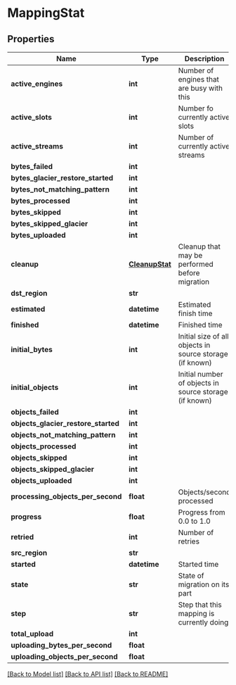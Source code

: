 # MappingStat

## Properties
Name | Type | Description | Notes
------------ | ------------- | ------------- | -------------
**active_engines** | **int** | Number of engines that are busy with this | [optional] 
**active_slots** | **int** | Number fo currently active slots | [optional] 
**active_streams** | **int** | Number of currently active streams | [optional] 
**bytes_failed** | **int** |  | [optional] 
**bytes_glacier_restore_started** | **int** |  | [optional] 
**bytes_not_matching_pattern** | **int** |  | [optional] 
**bytes_processed** | **int** |  | [optional] 
**bytes_skipped** | **int** |  | [optional] 
**bytes_skipped_glacier** | **int** |  | [optional] 
**bytes_uploaded** | **int** |  | [optional] 
**cleanup** | [**CleanupStat**](CleanupStat.md) | Cleanup that may be performed before migration | [optional] 
**dst_region** | **str** |  | [optional] 
**estimated** | **datetime** | Estimated finish time | [optional] 
**finished** | **datetime** | Finished time | [optional] 
**initial_bytes** | **int** | Initial size of all objects in source storage (if known) | [optional] 
**initial_objects** | **int** | Initial number of objects in source storage (if known) | [optional] 
**objects_failed** | **int** |  | [optional] 
**objects_glacier_restore_started** | **int** |  | [optional] 
**objects_not_matching_pattern** | **int** |  | [optional] 
**objects_processed** | **int** |  | [optional] 
**objects_skipped** | **int** |  | [optional] 
**objects_skipped_glacier** | **int** |  | [optional] 
**objects_uploaded** | **int** |  | [optional] 
**processing_objects_per_second** | **float** | Objects/second processed | [optional] 
**progress** | **float** | Progress from 0.0 to 1.0 | [optional] 
**retried** | **int** | Number of retries | [optional] 
**src_region** | **str** |  | [optional] 
**started** | **datetime** | Started time | [optional] 
**state** | **str** | State of migration on its part | [optional] 
**step** | **str** | Step that this mapping is currently doing | [optional] 
**total_upload** | **int** |  | [optional] 
**uploading_bytes_per_second** | **float** |  | [optional] 
**uploading_objects_per_second** | **float** |  | [optional] 

[[Back to Model list]](../README.md#documentation-for-models) [[Back to API list]](../README.md#documentation-for-api-endpoints) [[Back to README]](../README.md)


